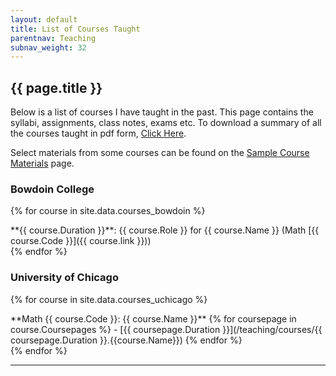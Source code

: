 ```yaml
---
layout: default
title: List of Courses Taught
parentnav: Teaching
subnav_weight: 32
---
```


## {{ page.title }}

Below is a list of courses I have taught in the past. This page contains the syllabi, assignments, class notes, exams etc. To download a summary of all the courses taught in pdf form, [Click Here](List_of_Courses_Taught.pdf).

Select materials from some courses can be found on the [Sample Course Materials](/teaching/materials) page.

### Bowdoin College

{% for course in site.data.courses_bowdoin %}
<div class="course">
**{{ course.Duration }}**: {{ course.Role  }} for {{ course.Name }} (Math [{{ course.Code }}]({{ course.link }})) 
</div>
{% endfor %}

### University of Chicago

{% for course in site.data.courses_uchicago %}
<div class="course">
**Math {{ course.Code }}: {{ course.Name }}**
{% for coursepage in course.Coursepages %}
- [{{ coursepage.Duration }}](/teaching/courses/{{ coursepage.Duration }}.{{course.Name}}) 
{% endfor %}
</div>
{% endfor %}
  


---
